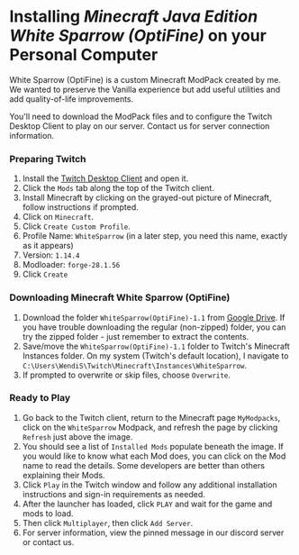 # Installing *Minecraft Java Edition White Sparrow (OptiFine)* on your Personal Computer

White Sparrow (OptiFine) is a custom Minecraft ModPack created by me. We wanted to preserve the Vanilla experience but add useful utilities and add quality-of-life improvements. 

You'll need to download the ModPack files and to configure the Twitch Desktop Client to play on our server. Contact us for server connection information.

### Preparing Twitch
1. Install the [Twitch Desktop Client](https://www.twitch.tv/download) and open it.
2. Click the `Mods` tab along the top of the Twitch client.
3. Install Minecraft by clicking on the grayed-out picture of Minecraft, follow instructions if prompted.
4. Click on `Minecraft`.
5. Click `Create Custom Profile`.
  1. Profile Name: `WhiteSparrow` (in a later step, you need this name, exactly as it appears)
  2. Version: `1.14.4`
  3. Modloader: `forge-28.1.56`
  4. Click `Create`


### Downloading Minecraft White Sparrow (OptiFine)

1. Download the folder `WhiteSparrow(OptiFine)-1.1` from [Google Drive](https://drive.google.com/open?id=1_Sm5tEGQjehlb9z48dejWJCA9cMacwZr). If you have trouble downloading the regular (non-zipped) folder, you can try the zipped folder - just remember to extract the contents.
2. Save/move the `WhiteSparrow(OptiFine)-1.1` folder to Twitch's Minecraft Instances folder. On my system (Twitch's default location), I navigate to `C:\Users\WendiS\Twitch\Minecraft\Instances\WhiteSparrow`.
3. If prompted to overwrite or skip files, choose `Overwrite`.


### Ready to Play
1. Go back to the Twitch client, return to the Minecraft page `MyModpacks`, click on the `WhiteSparrow` Modpack, and refresh the page by clicking `Refresh` just above the image. 
2. You should see a list of `Installed Mods` populate beneath the image. If you would like to know what each Mod does, you can click on the Mod name to read the details. Some developers are better than others explaining their Mods.
3. Click `Play` in the Twitch window and follow any additional installation instructions and sign-in requirements as needed.
4. After the launcher has loaded, click `PLAY` and wait for the game and mods to load.
5. Then click `Multiplayer`, then click `Add Server`.
6. For server information, view the pinned message in our discord server or contact us.

